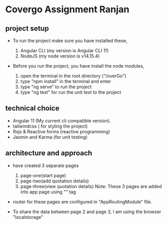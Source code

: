 # Covergo Assignment Ranjan

## project setup
* To run the project make sure you have installed these,
    1. Angular CLI (my version is Angular CLI 11)
    2. NodeJS (my node version is v14.15.4)

* Before you run the project, you have install the node modules,
    1. open the terminal in the root directory ("/overGo")
    2. type "npm install" in the terminal and enter
    3. type "ng serve" to run the project
    4. type "ng test" for run the unit test to the project
    

## technical choice
* Angular 11 (My current cli compatible version).
* tailwindcss ( for styling the project)
* Rxjs & Reactive forms (reactive programming)
* Jasmin and Karma (for unit testing)


## architecture and approach
* have created 3 separate pages
    1. page-one(start page)
    2. page-two(add quotation details)
    3. page-three(view quotation details)
    Note: These 3 pages are added into app page using "<router-outlet></router-outlet>" tag
    
* router for these pages are configured in "AppRoutingModule" file.

* To share the data between page 2 and page 3, I am using the browser "localstorage"
    
